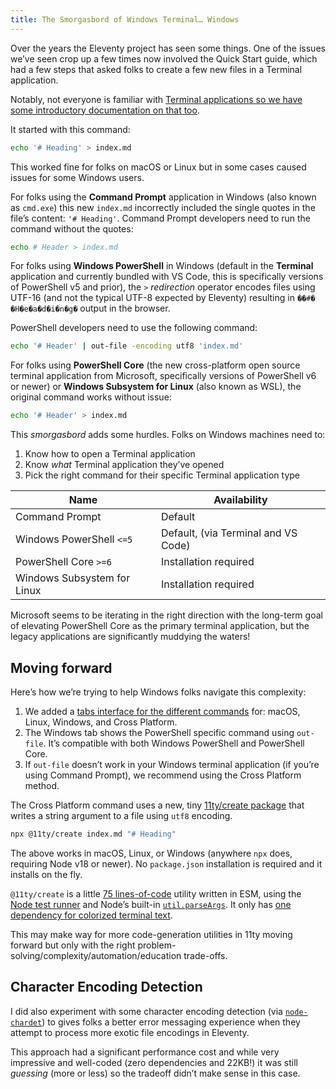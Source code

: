 ```yaml
---
title: The Smorgasbord of Windows Terminal… Windows
---
```

Over the years the Eleventy project has seen some things. One of the issues we’ve seen crop up a few times now involved the Quick Start guide, which had a few steps that asked folks to create a few new files in a Terminal application.

Notably, not everyone is familiar with [Terminal applications so we have some introductory documentation on that too](https://www.11ty.dev/docs/terminal-window/).

It started with this command:

```sh
echo '# Heading' > index.md
```

This worked fine for folks on macOS or Linux but in some cases caused issues for some Windows users.

For folks using the **Command Prompt** application in Windows (also known as `cmd.exe`) this new `index.md` incorrectly included the single quotes in the file’s content: `'# Heading'`. Command Prompt developers need to run the command without the quotes:

```sh
echo # Header > index.md
```

For folks using **Windows PowerShell** in Windows (default in the **Terminal** application and currently bundled with VS Code, this is specifically versions of PowerShell v5 and prior), the `>` _redirection_ operator encodes files using UTF-16 (and not the typical UTF-8 expected by Eleventy) resulting in `��#� �H�e�a�d�i�n�g�` output in the browser.

PowerShell developers need to use the following command:

```sh
echo '# Header' | out-file -encoding utf8 'index.md'
```

For folks using **PowerShell Core** (the new cross-platform open source terminal application from Microsoft, specifically versions of PowerShell v6 or newer) or **Windows Subsystem for Linux** (also known as WSL), the original command works without issue:

```sh
echo '# Header' > index.md
```

This _smorgasbord_ adds some hurdles. Folks on Windows machines need to:

1. Know how to open a Terminal application
1. Know _what_ Terminal application they’ve opened
1. Pick the right command for their specific Terminal application type

<table>
  <thead>
    <tr>
      <th>Name</th>
      <th>Availability</th>
    </tr>
  </thead>
  <tbody>
    <tr>
      <td>Command Prompt</td>
      <td>Default</td>
    </tr>
    <tr>
      <td>Windows PowerShell <code>&lt;=5</code></td>
      <td>Default, (via Terminal and VS Code)</td>
    </tr>
    <tr>
      <td>PowerShell Core <code>&gt;=6</code></td>
      <td>Installation required</td>
    </tr>
    <tr>
      <td>Windows Subsystem for Linux</td>
      <td>Installation required</td>
    </tr>
  </tbody>
</table>

Microsoft seems to be iterating in the right direction with the long-term goal of elevating PowerShell Core as the primary terminal application, but the legacy applications are significantly muddying the waters!

## Moving forward

Here’s how we’re trying to help Windows folks navigate this complexity:

1. We added a [tabs interface for the different commands](https://www.11ty.dev/#quick-start) for: macOS, Linux, Windows, and Cross Platform.
1. The Windows tab shows the PowerShell specific command using `out-file`. It’s compatible with both Windows PowerShell and PowerShell Core.
1. If `out-file` doesn’t work in your Windows terminal application (if you’re using Command Prompt), we recommend using the Cross Platform method.

The Cross Platform command uses a new, tiny [11ty/create package](https://github.com/11ty/create) that writes a string argument to a file using `utf8` encoding.

```sh
npx @11ty/create index.md "# Heading"
```

The above works in macOS, Linux, or Windows (anywhere `npx` does, requiring Node v18 or newer). No `package.json` installation is required and it installs on the fly.

`@11ty/create` is a little [75 lines-of-code](https://github.com/11ty/create/blob/5499a74e989458b30fe6d5a3e3e74bfd9f2458f2/create.js) utility written in ESM, using the [Node test runner](https://nodejs.org/docs/latest/api/test.html) and Node’s built-in [`util.parseArgs`](https://nodejs.org/api/util.html#utilparseargsconfig). It only has [one dependency for colorized terminal text](https://www.npmjs.com/package/kleur).

This may make way for more code-generation utilities in 11ty moving forward but only with the right problem-solving/complexity/automation/education trade-offs.

## Character Encoding Detection

I did also experiment with some character encoding detection (via [`node-chardet`](https://github.com/runk/node-chardet)) to gives folks a better error messaging experience when they attempt to process more exotic file encodings in Eleventy.

This approach had a significant performance cost and while very impressive and well-coded (zero dependencies and 22KB!) it was still _guessing_ (more or less) so the tradeoff didn’t make sense in this case.